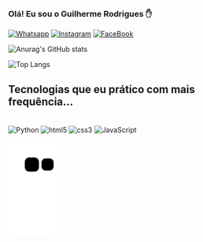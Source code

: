 ### Olá! Eu sou o Guilherme Rodrigues ✋

[![Whatsapp](https://img.shields.io/badge/WhatsApp-25D366?style=for-the-badge&logo=whatsapp&logoColor=white)](https://wa.me/+5569984452591)
[![Instagram](https://img.shields.io/badge/Instagram-E4405F?style=for-the-badge&logo=instagram&logoColor=white)](https://instagram.com/guy.rodrygues)
[![FaceBook](https://img.shields.io/badge/Facebook-1877F2?style=for-the-badge&logo=facebook&logoColor=white)](https://www.facebook.com/profile.php?id=100002972110461&mibextid=kFxxJD)

![Anurag's GitHub stats](https://github-readme-stats.vercel.app/api?username=guylhermer3&show_icons=true&theme=radical)

![Top Langs](https://github-readme-stats.vercel.app/api/top-langs/?username=guylhermer3&hide_progress=true)

## Tecnologias que eu prático com mais frequência...

<div style="display: inline_black"><br/>
    <img align="center" alt="Python" src="https://img.shields.io/badge/Python-3776AB?style=for-the-badge&logo=python&logoColor=white" />
    <img align="center" alt="html5" src="https://img.shields.io/badge/HTML5-E34F26?style=for-the-badge&logo=html5&logoColor=white" /> 
    <img align="center" alt="css3" src="https://img.shields.io/badge/CSS3-1572B6?style=for-the-badge&logo=css3&logoColor=white" /> 
    <img align="center" alt="JavaScript" src="https://img.shields.io/badge/JavaScript-F7DF1E?style=for-the-badge&logo=javascript&logoColor=black" />
</div>

![snake gif](https://github.com/guylhermer3/guylhermer3/blob/output/github-contribution-grid-snake.svg)
